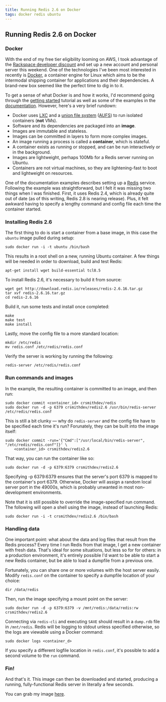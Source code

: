 ```yaml
---
title: Running Redis 2.6 on Docker
tags: docker redis ubuntu
---
```


## Running Redis 2.6 on Docker

### Docker

With the end of my free tier eligibility looming on AWS, I took advantage of the [Rackspace developer discount](http://developer.rackspace.com/devtrial/) and set up a new account and personal server this weekend.  One of the technologies I've been most interested in recently is [Docker](http://www.docker.io), a container engine for Linux which aims to be the intermodal shipping container for applications and their dependencies.  A brand-new box seemed like the perfect time to dig in to it.

To get a sense of what Docker is and how it works, I'd recommend going through the [getting started](http://www.docker.io/gettingstarted/) tutorial as well as some of the examples in the [documentation](http://docs.docker.io/en/latest/).  However, here's a very brief rundown:

- Docker uses [LXC](https://en.wikipedia.org/wiki/LXC) and a [union file system](https://en.wikipedia.org/wiki/Union_filesystem) ([AUFS](https://en.wikipedia.org/wiki/Aufs)) to run isolated containers (**not** VMs).
- Software and its dependencies are packaged into an **image**.
- Images are immutable and stateless.
- Images can be committed in layers to form more complex images.
- An image running a process is called a **container**, which is stateful.
- A container exists as running or stopped, and can be run interactively or in the background.
- Images are lightweight, perhaps 100Mb for a Redis server running on Ubuntu.
- Containers are not virtual machines, so they are lightening-fast to boot and lightweight on resources.

One of the documentation examples describes setting up a [Redis](http://redis.io) service.  Following the example was straightforward, but I felt it was missing two things when I was finished.  First, it uses Redis 2.4, which is already quite out of date (as of this writing, Redis 2.8 is nearing release).  Plus, it felt awkward having to specify a lengthy command and config file each time the container started.

### Installing Redis 2.6

The first thing to do is start a container from a base image, in this case the `ubuntu` image pulled during setup:

    sudo docker run -i -t ubuntu /bin/bash

This results in a root shell on a new, running Ubuntu container.  A few things will be needed in order to download, build and test Redis:

    apt-get install wget build-essential tcl8.5

To install Redis 2.6, it's necessary to build it from source: 

    wget get http://download.redis.io/releases/redis-2.6.16.tar.gz
    tar xvf redis-2.6.16.tar.gz
    cd redis-2.6.16

Build it, run some tests and install once completed:

    make
    make test
    make install

Lastly, move the config file to a more standard location:

    mkdir /etc/redis
    mv redis.conf /etc/redis/redis.conf

Verify the server is working by running the following:

    redis-server /etc/redis/redis.conf


### Run commands and images 

In the example, the resulting container is committed to an image, and then run:

    sudo docker commit <container_id> crsmithdev/redis
    sudo docker run -d -p 6379 crsmithdev/redis2.6 /usr/bin/redis-server /etc/redis/redis.conf

This is still a bit clunky &mdash; why do `redis-server` and the config file have to be specified each time it's run?  Forunately, they can be built into the image itself:

    sudo docker commit -run='{"Cmd":["/usr/local/bin/redis-server", "/etc/redis/redis.conf"]}' \
        <container_id> crsmithdev/redis2.6

That way, you can run the container like so:

    sudo docker run -d -p 6379:6379 crsmithdev/redis2.6

Specifying -p 6379:6379 ensures that the server's port 6379 is mapped to the container's port 6379.  Otherwise, Docker will assign a random local server port in the 49000s, which is probably unwanted in most non-development environments.

Note that it is still possible to override the image-specified run command.  The following will open a shell using the image, instead of launching Redis:

    sudo docker run -i -t crsmithdev/redis2.6 /bin/bash

### Handling data

One important point:  what about the data and log files that result from the Redis process?  Every time I run Redis from that image, I get a new container with fresh data.  That's ideal for some situations, but less so for for others: in a production environment, it's entirely possible I'd want to be able to start a new Redis container, but be able to load a dumpfile from a previous one.

Fortunately, you can share one or more volumes with the host server easily.  Modify `redis.conf` on the container to specify a dumpfile location of your choice:

    dir /data/redis

Then, run the image specifying a mount point on the server:

    sudo docker run -d -p 6379:6379 -v /mnt/redis:/data/redis:rw crsmithdev/redis2.6

Connecting via `redis-cli` and executing `SAVE` should result in a `dump.rdb` file in `/mnt/redis`.  Redis will be logging to stdout unless specified otherwise, so the logs are viewable using a Docker command:

    sudo docker logs <container_d>

If you specify a different logfile location in `redis.conf`, it's possible to add a second volume to the `run` command.

### Fin!

And that's it.  This image can then be downloaded and started, producing a running, fully-functional Redis server in literally a few seconds.

You can grab my image [here](https://index.docker.io/u/crsmithdev/redis2.6/).
